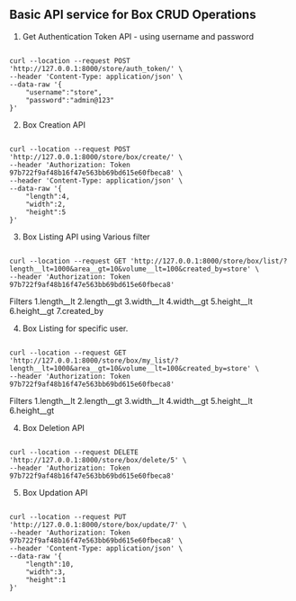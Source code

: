 ## Basic API service for Box CRUD Operations

1. Get Authentication Token API - using username and password

<pre><code>
curl --location --request POST 'http://127.0.0.1:8000/store/auth_token/' \
--header 'Content-Type: application/json' \
--data-raw '{
    "username":"store",
    "password":"admin@123"
}'
</code></pre>

2. Box Creation API

<pre><code>
curl --location --request POST 'http://127.0.0.1:8000/store/box/create/' \
--header 'Authorization: Token 97b722f9af48b16f47e563bb69bd615e60fbeca8' \
--header 'Content-Type: application/json' \
--data-raw '{
    "length":4,
    "width":2,
    "height":5
}'
</code></pre>

3. Box Listing API using Various filter

<pre><code>
curl --location --request GET 'http://127.0.0.1:8000/store/box/list/?length__lt=1000&area__gt=10&volume__lt=100&created_by=store' \
--header 'Authorization: Token 97b722f9af48b16f47e563bb69bd615e60fbeca8'
</code></pre>

Filters 
1.length__lt
2.length__gt
3.width__lt
4.width__gt
5.height__lt
6.height__gt
7.created_by

4. Box Listing for specific user.
<pre><code>
curl --location --request GET 'http://127.0.0.1:8000/store/box/my_list/?length__lt=1000&area__gt=10&volume__lt=100&created_by=store' \
--header 'Authorization: Token 97b722f9af48b16f47e563bb69bd615e60fbeca8'
</code></pre>

Filters 
1.length__lt
2.length__gt
3.width__lt
4.width__gt
5.height__lt
6.height__gt

4. Box Deletion API

<pre><code>
curl --location --request DELETE 'http://127.0.0.1:8000/store/box/delete/5' \
--header 'Authorization: Token 97b722f9af48b16f47e563bb69bd615e60fbeca8'
</code></pre>


5. Box Updation API

<pre><code>
curl --location --request PUT 'http://127.0.0.1:8000/store/box/update/7' \
--header 'Authorization: Token 97b722f9af48b16f47e563bb69bd615e60fbeca8' \
--header 'Content-Type: application/json' \
--data-raw '{
    "length":10,
    "width":3,
    "height":1
}'
</code></pre>
